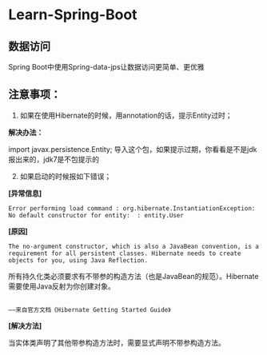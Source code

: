 # Learn-Spring-Boot

## 数据访问
Spring Boot中使用Spring-data-jps让数据访问更简单、更优雅

## 注意事项：

1. 如果在使用Hibernate的时候，用annotation的话，提示Entity过时；

**解决办法：**

import javax.persistence.Entity;
导入这个包，如果提示过期，你看看是不是jdk报出来的，jdk7是不包提示的

2. 如果启动的时候报如下错误；

**[异常信息]**

`Error performing load command : org.hibernate.InstantiationException: No default constructor for entity:  : entity.User`

**[原因]**

```
The no-argument constructor, which is also a JavaBean convention, is a requirement for all persistent classes. Hibernate needs to create objects for you, using Java Reflection. 
```

所有持久化类必须要求有不带参的构造方法（也是JavaBean的规范）。Hibernate需要使用Java反射为你创建对象。

                                                                                         ——来自官方文档《Hibernate Getting Started Guide》

**[解决方法]**

当实体类声明了其他带参构造方法时，需要显式声明不带参构造方法。

